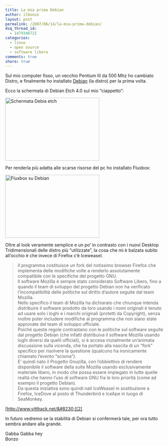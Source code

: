 ```yaml
---
title: La mia prima Debian
author: ilbonzo
layout: post
permalink: /2007/06/14/la-mia-prima-debian/
dsq_thread_id:
  - 1479346722
categories:
  - linux
  - open source
  - software libero
comments: true
share: true
---
```

Sul mio computer fisso, un vecchio Pentium III da 500 Mhz ho cambiato Distro, e finalmente ho installato [Debian][1] (la distro) per la prima volta.

Ecco la schermata di Debian Etch 4.0 sul mio &#8220;ciappetto&#8221;:

<a href="http://magni.me/wp-content/uploads/2007/06/01_debian.png" rel="lightbox" title="Debian"><img src="http://magni.me/wp-content/uploads/2007/06/01_debian.png" width="300" height="200" alt="Schermata Debia etch" /></a>

Per renderla più adatta alle scarse risorse del pc ho installato Fluxbox:

<a href="http://magni.me/wp-content/uploads/2007/06/02_debian.png" rel="lightbox" title="Fluxbox"><img src="http://magni.me/wp-content/uploads/2007/06/02_debian.png" width="300" height="200" alt="Fluxbox su Debian" /></a>

Oltre al look veramente semplice e un po&#8217; in contrasto con i nuovi Desktop Tridimensionali delle distro più &#8220;utilizzate&#8221;, la cosa che mi è balzata subito all&#8217;occhio è che invece di Firefox c&#8217;è Iceweasel.

> Il programma costituisce un fork del notissimo browser Firefox che implementa delle modifiche volte a renderlo assolutamente compatibile con le specifiche del progetto GNU.  
> Il software Mozilla è sempre stato considerato Software Libero, fino a quando il team di sviluppo del progetto Debian non ha verificato l’incompatibilità delle politiche sul diritto d’autore seguite dal team Mozilla.  
> Nello specifico il team di Mozilla ha dichiarato che chiunque intenda distribuire il software prodotto da loro usando i nomi originali è tenuto ad usare solo i loghi e i marchi originali (protetti da Copyright), senza inoltre poter includere modifiche al programma che non siano state approvate del team di sviluppo ufficiale.  
> Poiché queste regole contrastano con le politiche sul software seguite dal progetto Debian (che infatti distribuiva il software Mozilla usando loghi diversi da quelli ufficiali), si è accesa inizialmente un’animata discussione sulla vicenda, che ha portato alla nascita di un “fork” specifico per risolvere la questione (qualcuno ha ironicamente chiamato l’evento “scisma”).  
> E’ quindi nato il Progetto Gnuzilla, con l’obbiettivo di rendere disponibile il software della suite Mozilla usando esclusivamente materiale libero, in modo che possa essere impiegato in tutte quelle realtà che hanno l’uso di software GNU fra le loro priorità (come ad esempio il progetto Debian).  
> Da questa iniziativa sono quindi nati IceWeasel in sostituzione a Firefox, IceDove al posto di Thunderbird e IceApe in luogo di SeaMonkey.

[http://www.vitthack.net/&#8230;][2]

In futuro vedremo se la stabilità di Debian si confermerà tale, per ora tutto sembra andare alla grande.

Gabba Gabba hey  
Bonzo

<div class='kindleWidget kindleLight' >

</div>



 [1]: http://www.debian.org/index.it.html
 [2]: http://www.vitthack.net/www/?p=122
